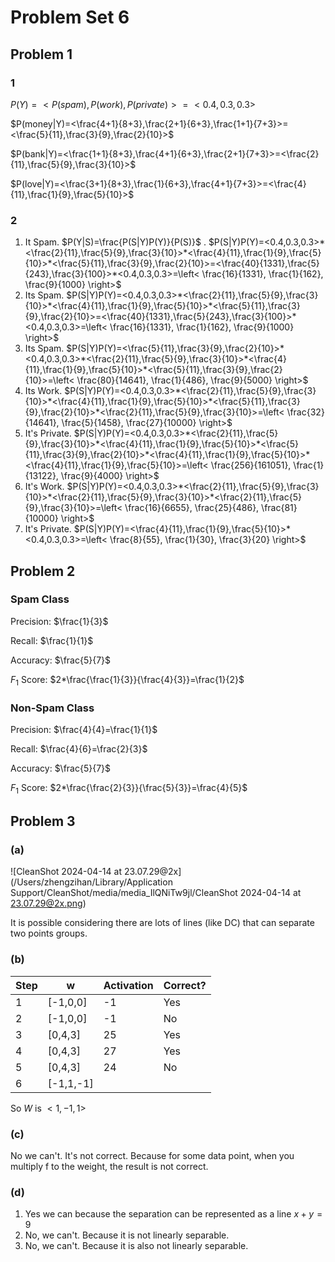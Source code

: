 # Problem Set 6

## Problem 1

### 1

$P(Y)=<P(spam),P(work),P(private)>=<0.4,0.3,0.3>$

$P(money|Y)=<\frac{4+1}{8+3},\frac{2+1}{6+3},\frac{1+1}{7+3}>=<\frac{5}{11},\frac{3}{9},\frac{2}{10}>$​

$P(bank|Y)=<\frac{1+1}{8+3},\frac{4+1}{6+3},\frac{2+1}{7+3}>=<\frac{2}{11},\frac{5}{9},\frac{3}{10}>$

$P(love|Y)=<\frac{3+1}{8+3},\frac{1}{6+3},\frac{4+1}{7+3}>=<\frac{4}{11},\frac{1}{9},\frac{5}{10}>$

### 2

1. It Spam.      $P(Y|S)=\frac{P(S|Y)P(Y)}{P(S)}$ . $P(S|Y)P(Y)=<0.4,0.3,0.3>*<\frac{2}{11},\frac{5}{9},\frac{3}{10}>*<\frac{4}{11},\frac{1}{9},\frac{5}{10}>*<\frac{5}{11},\frac{3}{9},\frac{2}{10}>=<\frac{40}{1331},\frac{5}{243},\frac{3}{100}>*<0.4,0.3,0.3>=\left< \frac{16}{1331}, \frac{1}{162}, \frac{9}{1000} \right>$
1. Its Spam.  $P(S|Y)P(Y)=<0.4,0.3,0.3>*<\frac{2}{11},\frac{5}{9},\frac{3}{10}>*<\frac{4}{11},\frac{1}{9},\frac{5}{10}>*<\frac{5}{11},\frac{3}{9},\frac{2}{10}>=<\frac{40}{1331},\frac{5}{243},\frac{3}{100}>*<0.4,0.3,0.3>=\left< \frac{16}{1331}, \frac{1}{162}, \frac{9}{1000} \right>$
1. Its Spam. $P(S|Y)P(Y)=<\frac{5}{11},\frac{3}{9},\frac{2}{10}>*<0.4,0.3,0.3>*<\frac{2}{11},\frac{5}{9},\frac{3}{10}>*<\frac{4}{11},\frac{1}{9},\frac{5}{10}>*<\frac{5}{11},\frac{3}{9},\frac{2}{10}>=\left< \frac{80}{14641}, \frac{1}{486}, \frac{9}{5000} \right>$
1. Its Work. $P(S|Y)P(Y)=<0.4,0.3,0.3>*<\frac{2}{11},\frac{5}{9},\frac{3}{10}>*<\frac{4}{11},\frac{1}{9},\frac{5}{10}>*<\frac{5}{11},\frac{3}{9},\frac{2}{10}>*<\frac{2}{11},\frac{5}{9},\frac{3}{10}>=\left< \frac{32}{14641}, \frac{5}{1458}, \frac{27}{10000} \right>$
1. It's Private. $P(S|Y)P(Y)=<0.4,0.3,0.3>*<\frac{2}{11},\frac{5}{9},\frac{3}{10}>*<\frac{4}{11},\frac{1}{9},\frac{5}{10}>*<\frac{5}{11},\frac{3}{9},\frac{2}{10}>*<\frac{4}{11},\frac{1}{9},\frac{5}{10}>*<\frac{4}{11},\frac{1}{9},\frac{5}{10}>=\left< \frac{256}{161051}, \frac{1}{13122}, \frac{9}{4000} \right>$
1. It's Work. $P(S|Y)P(Y)=<0.4,0.3,0.3>*<\frac{2}{11},\frac{5}{9},\frac{3}{10}>*<\frac{2}{11},\frac{5}{9},\frac{3}{10}>*<\frac{2}{11},\frac{5}{9},\frac{3}{10}>=\left< \frac{16}{6655}, \frac{25}{486}, \frac{81}{10000} \right>$
1. It's Private. $P(S|Y)P(Y)=<\frac{4}{11},\frac{1}{9},\frac{5}{10}>*<0.4,0.3,0.3>=\left< \frac{8}{55}, \frac{1}{30}, \frac{3}{20} \right>$

## Problem 2

### Spam Class

Precision: $\frac{1}{3}$

Recall: $\frac{1}{1}$

Accuracy: $\frac{5}{7}$

$F_1$ Score: $2*\frac{\frac{1}{3}}{\frac{4}{3}}=\frac{1}{2}$​

### Non-Spam Class

Precision: $\frac{4}{4}=\frac{1}{1}$

Recall: $\frac{4}{6}=\frac{2}{3}$

Accuracy: $\frac{5}{7}$

$F_1$ Score: $2*\frac{\frac{2}{3}}{\frac{5}{3}}=\frac{4}{5}$

## Problem 3

###  (a)

![CleanShot 2024-04-14 at 23.07.29@2x](/Users/zhengzihan/Library/Application Support/CleanShot/media/media_IlQNiTw9jl/CleanShot 2024-04-14 at 23.07.29@2x.png)

It is possible considering there are lots of lines (like DC) that can separate two points groups.

### (b)

| Step | w         | Activation | Correct? |
| ---- | --------- | ---------- | -------- |
| 1    | [-1,0,0]  | -1         | Yes      |
| 2    | [-1,0,0]  | -1         | No       |
| 3    | [0,4,3]   | 25         | Yes      |
| 4    | [0,4,3]   | 27         | Yes      |
| 5    | [0,4,3]   | 24         | No       |
| 6    | [-1,1,-1] |            |          |

So $W$ is $<1,-1,1>$

### (c)

No we can't. It's not correct. Because for some data point, when you multiply f to the weight, the result is not correct.

### (d)

1. Yes we can because the separation can be represented as a line $x+y=9$
2. No, we can't. Because it is not linearly separable.
3. No, we can't. Because it is also not linearly separable.
